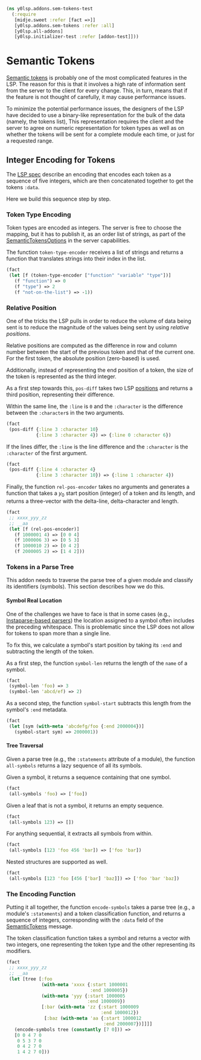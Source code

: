 ```clojure
(ns y0lsp.addons.sem-tokens-test
  (:require
   [midje.sweet :refer [fact =>]]
   [y0lsp.addons.sem-tokens :refer :all]
   [y0lsp.all-addons]
   [y0lsp.initializer-test :refer [addon-test]]))

```
# Semantic Tokens

[Semantic
tokens](https://microsoft.github.io/language-server-protocol/specifications/lsp/3.17/specification/#textDocument_semanticTokens)
is probably one of the most complicated features in the LSP. The reason for
this is that it involves a high rate of information sent from the server to
the client for every change. This, in turn, means that if the feature is not
thought of carefully, it may cause performance issues.

To minimize the potential performance issues, the designers of the LSP have
decided to use a binary-like representation for the bulk of the data (namely,
the tokens list), This representation requires the client and the server to
agree on numeric representation for token types as well as on whether the
tokens will be sent for a complete module each time, or just for a requested
range.

## Integer Encoding for Tokens

The [LSP
spec](https://microsoft.github.io/language-server-protocol/specifications/lsp/3.17/specification/#textDocument_semanticTokens)
describe an encoding that encodes each token as a sequence of five integers,
which are then concatenated together to get the tokens `:data`.

Here we build this sequence step by step.

### Token Type Encoding

Token types are encoded as integers. The server is free to choose the
mapping, but it has to publish it, as an order list of strings, as part of
the
[SemanticTokensOptions](https://microsoft.github.io/language-server-protocol/specifications/lsp/3.17/specification/#semanticTokensOptions)
in the server capabilities.

The function `token-type-encoder` receives a list of strings and returns a
function that translates strings into their index in the list.
```clojure
(fact
 (let [f (token-type-encoder ["function" "variable" "type"])]
   (f "function") => 0
   (f "type") => 2
   (f "not-on-the-list") => -1))

```
### Relative Position

One of the tricks the LSP pulls in order to reduce the volume of data being
sent is to reduce the magnitude of the values being sent by using _relative
positions_.

Relative positions are computed as the difference in row and column number
between the start of the previous token and that of the current one. For the
first token, the absolute position (zero-based) is used.

Additionally, instead of representing the end position of a token, the size
of the token is represented as the third integer.

As a first step towards this, `pos-diff` takes two LSP
[positions](https://microsoft.github.io/language-server-protocol/specifications/lsp/3.17/specification/#position)
and returns a third position, representing their difference.

Within the same line, the `:line` is `0` and the `:character` is the
difference between the `:character`s in the two arguments.
```clojure
(fact
 (pos-diff {:line 3 :character 10}
           {:line 3 :character 4}) => {:line 0 :character 6})

```
If the lines differ, the `:line` is the line difference and the `:character`
is the `:character` of the first argument.
```clojure
(fact
 (pos-diff {:line 4 :character 4}
           {:line 3 :character 10}) => {:line 1 :character 4})

```
Finally, the function `rel-pos-encoder` takes no arguments and generates a
function that takes a $y_0$ start position (integer) of a token and its
length, and returns a three-vector with the delta-line, delta-character and
length.
```clojure
(fact
 ;; xxxx_yyy_zz
 ;; __aa
 (let [f (rel-pos-encoder)]
   (f 1000001 4) => [0 0 4]
   (f 1000006 3) => [0 5 3]
   (f 1000010 2) => [0 4 2]
   (f 2000005 2) => [1 4 2]))

```
### Tokens in a Parse Tree

This addon needs to traverse the parse tree of a given module and classify
its identifiers (symbols). This section describes how we do this.

#### Symbol Real Location

One of the challenges we have to face is that in some cases (e.g.,
[Instaparse-based parsers](../../doc/instaparser.md)) the location assigned
to a symbol often includes the preceding whitespace. This is problematic
since the LSP does not allow for tokens to span more than a single line.

To fix this, we calculate a symbol's start position by taking its `:end` and
subtracting the length of the token.

As a first step, the function `symbol-len` returns the length of the `name`
of a symbol.
```clojure
(fact
 (symbol-len 'foo) => 3
 (symbol-len 'abcd/ef) => 2)

```
As a second step, the function `symbol-start` subtracts this length from the
symbol's `:end` metadata.
```clojure
(fact
 (let [sym (with-meta 'abcdefg/foo {:end 2000004})]
   (symbol-start sym) => 2000001))

```
#### Tree Traversal

Given a parse tree (e.g., the `:statements` attribute of a module), the
function `all-symbols` returns a lazy sequence of all its symbols.

Given a symbol, it returns a sequence containing that one symbol.
```clojure
(fact
 (all-symbols 'foo) => ['foo])

```
Given a leaf that is not a symbol, it returns an empty sequence.
```clojure
(fact
 (all-symbols 123) => [])

```
For anything sequential, it extracts all symbols from within.
```clojure
(fact
 (all-symbols [123 'foo 456 'bar]) => ['foo 'bar])

```
Nested structures are supported as well.
```clojure
(fact
 (all-symbols [123 'foo [456 ['bar] 'baz]]) => ['foo 'bar 'baz])

```
### The Encoding Function

Putting it all together, the function `encode-symbols` takes a parse tree
(e.g., a module's `:statements`) and a token classification function, and
returns a sequence of integers, corresponding with the `:data` field of the
[SemanticTokens](https://microsoft.github.io/language-server-protocol/specifications/lsp/3.17/specification/#semanticTokens)
message.

The token classification function takes a symbol and returns a vector with
two integers, one representing the token type and the other representing its
modifiers.
```clojure
(fact
 ;; xxxx_yyy_zz
 ;; __aa
 (let [tree [:foo
             (with-meta 'xxxx {:start 1000001
                               :end 1000005})
             (with-meta 'yyy {:start 1000005
                              :end 1000009})
             [:bar (with-meta 'zz {:start 1000009
                                   :end 1000012})
              [:baz (with-meta 'aa {:start 1000012
                                    :end 2000007})]]]]
   (encode-symbols tree (constantly [7 0])) =>
   [0 0 4 7 0
    0 5 3 7 0
    0 4 2 7 0
    1 4 2 7 0]))
```

